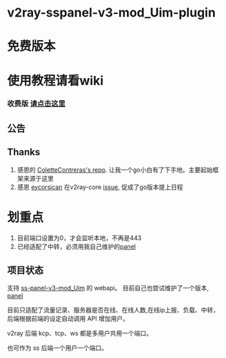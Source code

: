 # v2ray-sspanel-v3-mod_Uim-plugin
# 免费版本
# 使用教程请看wiki
### 收费版 [请点击这里](https://github.com/rico93/pay-v2ray-sspanel-v3-mod_Uim-plugin/)
## 公告

## Thanks
1. 感恩的 [ColetteContreras's repo](https://github.com/ColetteContreras/v2ray-ssrpanel-plugin). 让我一个go小白有了下手地。主要起始框架来源于这里
2. 感恩 [eycorsican](https://github.com/eycorsican) 在v2ray-core [issue](https://github.com/v2ray/v2ray-core/issues/1514), 促成了go版本提上日程


# 划重点
1. 目前端口设置为0，才会监听本地，不再是443
2. 已经适配了中转，必须用我自己维护的[panel](https://github.com/rico93/ss-panel-v3-mod_Uim)
   
## 项目状态

支持 [ss-panel-v3-mod_Uim](https://github.com/NimaQu/ss-panel-v3-mod_Uim) 的 webapi。 目前自己也尝试维护了一个版本, [panel](https://github.com/rico93/ss-panel-v3-mod_Uim)

目前只适配了流量记录、服务器是否在线、在线人数,在线ip上报、负载、中转，后端根据前端的设定自动调用 API 增加用户。

v2ray 后端 kcp、tcp、ws 都是多用户共用一个端口。

也可作为 ss 后端一个用户一个端口。


